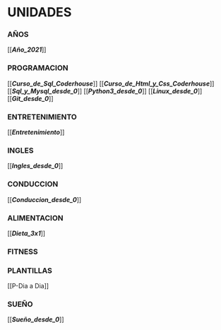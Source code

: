 # UNIDADES
### AÑOS
[[___Año_2021___]]
### PROGRAMACION
[[___Curso_de_Sql_Coderhouse___]]
[[___Curso_de_Html_y_Css_Coderhouse___]]
[[___Sql_y_Mysql_desde_0___]]
[[___Python3_desde_0___]]
[[___Linux_desde_0___]]
[[___Git_desde_0___]]
### ENTRETENIMIENTO
[[___Entretenimiento___]]
### INGLES
[[___Ingles_desde_0___]]

### CONDUCCION
[[___Conduccion_desde_0___]]

### ALIMENTACION
[[___Dieta_3x1___]]


### FITNESS
### PLANTILLAS
[[P-Dia a Dia]]
### SUEÑO
[[___Sueño_desde_0___]]


